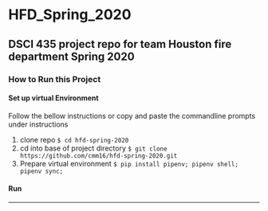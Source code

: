# HFD_Spring_2020
DSCI 435 project repo for team Houston fire department Spring 2020
---
### How to Run this Project
#### Set up virtual Environment
Follow the bellow instructions or copy and paste the commandline prompts under instructions
1. clone repo
`$ cd hfd-spring-2020`
2. cd into base of project directory
`$ git clone https://github.com/cmm16/hfd-spring-2020.git`
3. Prepare virtual environment
`$ pip install pipenv; pipenv shell; pipenv sync;`
#### Run
---
